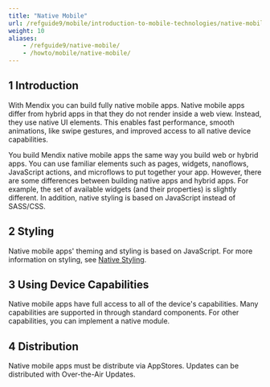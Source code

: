 ```yaml
---
title: "Native Mobile"
url: /refguide9/mobile/introduction-to-mobile-technologies/native-mobile/
weight: 10
aliases:
    - /refguide9/native-mobile/
    - /howto/mobile/native-mobile/
---
```


## 1 Introduction

With Mendix you can build fully native mobile apps. Native mobile apps differ from hybrid apps in that they do not render inside a web view. Instead, they use native UI elements. This enables fast performance, smooth animations, like swipe gestures, and improved access to all native device capabilities.

You build Mendix native mobile apps the same way you build web or hybrid apps. You can use familiar elements such as pages, widgets, nanoflows, JavaScript actions, and microflows to put together your app. However, there are some differences between building native apps and hybrid apps. For example, the set of available widgets (and their properties) is slightly different. In addition, native styling is based on JavaScript instead of SASS/CSS. 

## 2 Styling

Native mobile apps' theming and styling is based on JavaScript. For more information on styling, see [Native Styling](/refguide9/native-styling-refguide/). 

## 3 Using Device Capabilities

Native mobile apps have full access to all of the device's capabilities. Many capabilities are supported in through standard components. For other capabilities, you can implement a native module.

## 4 Distribution

Native mobile apps must be distribute via AppStores. Updates can be distributed with Over-the-Air Updates.
